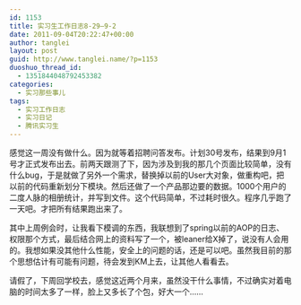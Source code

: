 ```yaml
---
id: 1153
title: 实习生工作日志8-29—9-2
date: 2011-09-04T20:22:47+00:00
author: tanglei
layout: post
guid: http://www.tanglei.name/?p=1153
duoshuo_thread_id:
  - 1351844048792453382
categories:
  - 实习那些事儿
tags:
  - 实习工作日志
  - 实习日记
  - 腾讯实习生
---
```

感觉这一周没有做什么。因为就等着招聘问答发布。计划30号发布，结果到9月1号才正式发布出去。前两天跟测了下，因为涉及到我的那几个页面比较简单，没有什么bug，于是就做了另外一个需求，替换掉以前的User大对象，做重构吧，把以前的代码重新划分下模块。然后还做了一个产品那边要的数据。1000个用户的二度人脉的相册统计，并写到文件。这个代码简单，不过耗时很久。程序几乎跑了一天吧。才把所有结果跑出来了。

其中上周例会时，让我看下模调的东西，我联想到了spring以前的AOP的日志、权限那个方式，最后结合网上的资料写了一个，被leaner给X掉了，说没有人会用的。我想如果没其他什么性能，安全上的问题的话，还是可以吧。虽然我目前的那个思想估计有可能有问题，待会发到KM上去，让其他人看看去。

请假了，下周回学校去，感觉这近两个月来，虽然没干什么事情，不过确实对着电脑的时间太多了一样，脸上又多长了个包，好大一个……
